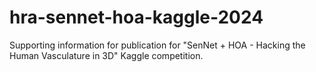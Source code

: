 # hra-sennet-hoa-kaggle-2024
Supporting information for publication for "SenNet + HOA - Hacking the Human Vasculature in 3D" Kaggle competition.
